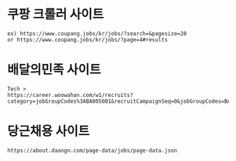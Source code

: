 # 쿠팡 크롤러 사이트
```
ex) https://www.coupang.jobs/kr/jobs/?search=&pagesize=20
or https://www.coupang.jobs/kr/jobs/?page=4#results
```

# 배달의민족 사이트
```
Tech >
https://career.woowahan.com/w1/recruits?category=jobGroupCodes%3ABA005001&recruitCampaignSeq=0&jobGroupCodes=BA005001&page=0&size=21&sort=updateDate%2Cdesc
```

# 당근채용 사이트
```
https://about.daangn.com/page-data/jobs/page-data.json
```